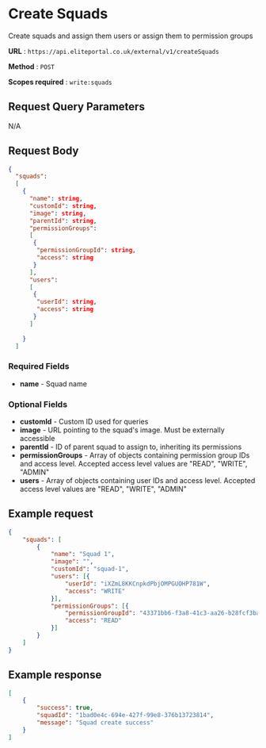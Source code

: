 # Create Squads 

Create squads and assign them users or assign them to permission groups

**URL** : `https://api.eliteportal.co.uk/external/v1/createSquads`

**Method** : `POST`

**Scopes required** : `write:squads`

## Request Query Parameters

N/A

## Request Body

```json
{
  "squads":
  [
    {
      "name": string,
      "customId": string,
      "image": string,
      "parentId": string,
      "permissionGroups":
      [
       {
        "permissionGroupId": string,
        "access": string
       }
      ],
      "users":
      [
       {
        "userId": string,
        "access": string
       }
      ]
      
    }
  ]
```
### Required Fields

- **name** - Squad name

### Optional Fields
- **customId** - Custom ID used for queries
- **image** - URL pointing to the squad's image. Must be externally accessible
- **parentId** - ID of parent squad to assign to, inheriting its permissions
- **permissionGroups** - Array of objects containing permission group IDs and access level. Accepted access level values are "READ", "WRITE", "ADMIN"
- **users** - Array of objects containing user IDs and access level. Accepted access level values are "READ", "WRITE", "ADMIN"

## Example request
```json
{
    "squads": [
        {
            "name": "Squad 1",
            "image": "",
            "customId": "squad-1",
            "users": [{
                "userId": "iXZmL8KKCnpkdPbjOMPGUOHP781W",
                "access": "WRITE"
            }],
            "permissionGroups": [{
                "permissionGroupId": "43371bb6-f3a8-41c3-aa26-b28fcf3ba605",
                "access": "READ"
            }]
        }
    ]
}
```
## Example response
```json
[
    {
        "success": true,
        "squadId": "1bad0e4c-694e-427f-99e8-376b13723814",
        "message": "Squad create success"
    }
]
```
